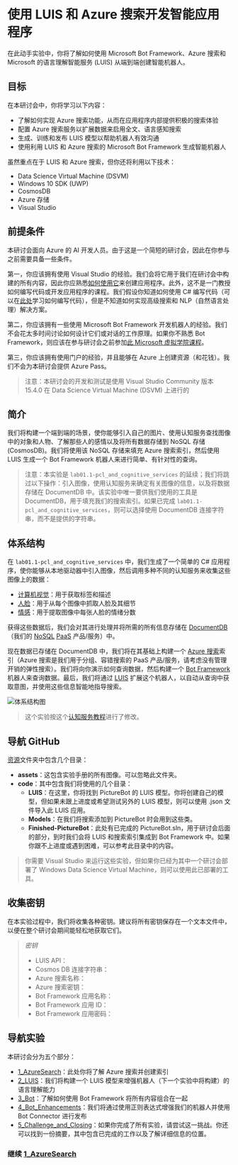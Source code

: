 ﻿# 使用 LUIS 和 Azure 搜索开发智能应用程序

在此动手实验中，你将了解如何使用 Microsoft Bot Framework、Azure 搜索和 Microsoft 的语言理解智能服务 (LUIS) 从端到端创建智能机器人。


## 目标
在本研讨会中，你将学习以下内容：
- 了解如何实现 Azure 搜索功能，从而在应用程序内部提供积极的搜索体验
- 配置 Azure 搜索服务以扩展数据来启用全文、语言感知搜索
- 生成、训练和发布 LUIS 模型以帮助机器人有效沟通
- 使用利用 LUIS 和 Azure 搜索的 Microsoft Bot Framework 生成智能机器人


虽然重点在于 LUIS 和 Azure 搜索，但你还将利用以下技术：

- Data Science Virtual Machine (DSVM)
- Windows 10 SDK (UWP)
- CosmosDB
- Azure 存储
- Visual Studio


## 前提条件

本研讨会面向 Azure 的 AI 开发人员。由于这是一个简短的研讨会，因此在你参与之前需要具备一些条件。

第一，你应该拥有使用 Visual Studio 的经验。我们会将它用于我们在研讨会中构建的所有内容，因此你应熟悉[如何使用它](https://docs.microsoft.com/zh-cn/visualstudio/ide/visual-studio-ide)来创建应用程序。此外，这不是一门教授如何编写代码或开发应用程序的课程。我们假设你知道如何使用 C# 编写代码（可以在[此处](https://mva.microsoft.com/zh-cn/training-courses/c-fundamentals-for-absolute-beginners-16169?l=Lvld4EQIC_2706218949)学习如何编写代码），但是不知道如何实现高级搜索和 NLP（自然语言处理）解决方案。

第二，你应该拥有一些使用 Microsoft Bot Framework 开发机器人的经验。我们不会花太多时间讨论如何设计它们或对话的工作原理。如果你不熟悉 Bot Framework，则应该在参与研讨会之前参加[此 Microsoft 虚拟学院课程](https://mva.microsoft.com/zh-cn/training-courses/creating-bots-in-the-microsoft-bot-framework-using-c-17590#!)。

第三，你应该拥有使用门户的经验，并且能够在 Azure 上创建资源（和花钱）。我们不会为本研讨会提供 Azure Pass。

>注意：本研讨会的开发和测试是使用 Visual Studio Community 版本 15.4.0 在 Data Science Virtual Machine (DSVM) 上进行的

## 简介

我们将构建一个端到端的场景，使你能够引入自己的图片、使用认知服务查找图像中的对象和人物、了解那些人的感情以及将所有数据存储到 NoSQL 存储 (CosmosDB)。我们将使用该 NoSQL 存储来填充 Azure 搜索索引，然后使用 LUIS 生成一个 Bot Framework 机器人来进行简单、有针对性的查询。

> 注意：本实验是 `lab01.1-pcl_and_cognitive_services` 的延续；我们将跳过以下操作：引入图像，使用认知服务来确定有关图像的信息，以及将数据存储在 DocumentDB 中。该实验中唯一要供我们使用的工具是 DocumentDB，用于填充我们的搜索索引。如果已完成 `lab01.1-pcl_and_cognitive_services`，则可以选择使用 DocumentDB 连接字符串，而不是提供的字符串。

## 体系结构

在 `lab01.1-pcl_and_cognitive_services` 中，我们生成了一个简单的 C# 应用程序，使你能够从本地驱动器中引入图像，然后调用多种不同的认知服务来收集这些图像上的数据：

- [计算机视觉](https://www.microsoft.com/cognitive-services/zh-cn/computer-vision-api)：用于获取标签和描述
- [人脸](https://www.microsoft.com/cognitive-services/zh-cn/face-api)：用于从每个图像中抓取人脸及其细节
- [情感](https://www.microsoft.com/cognitive-services/zh-cn/emotion-api)：用于提取图像中每张人脸的情绪分数

获得这些数据后，我们会对其进行处理并将所需的所有信息存储在 [DocumentDB](https://azure.microsoft.com/zh-cn/services/documentdb/)（我们的 [NoSQL](https://en.wikipedia.org/wiki/NoSQL) [PaaS](https://azure.microsoft.com/zh-cn/overview/what-is-paas/) 产品/服务）中。

现在数据已存储在 DocumentDB 中，我们将在其基础上构建一个 [Azure 搜索](https://azure.microsoft.com/zh-cn/services/search/)索引（Azure 搜索是我们用于分组、容错搜索的 PaaS 产品/服务，请考虑没有管理开销的弹性搜索）。我们将向你演示如何查询数据，然后构建一个 [Bot Framework](https://dev.botframework.com/) 机器人来查询数据。最后，我们将通过 [LUIS](https://www.microsoft.com/cognitive-services/zh-cn/language-understanding-intelligent-service-luis) 扩展这个机器人，以自动从查询中获取意图，并使用这些信息智能地指导搜索。

![体系结构图](./resources/assets/AI_Immersion_Arch.png)

> 这个实验按这个[认知服务教程](https://github.com/noodlefrenzy/CognitiveServicesTutorial)进行了修改。

## 导航 GitHub ##

[资源](./resources)文件夹中包含几个目录：

- **assets**：这包含实验手册的所有图像。可以忽略此文件夹。
- **code**：其中包含我们将使用的几个目录：
	- **LUIS**：在这里，你将找到 PictureBot 的 LUIS 模型。你将创建自己的模型，但如果未跟上进度或希望测试另外的 LUIS 模型，则可以使用 .json 文件导入此 LUIS 应用。
	- **Models**：在我们将搜索添加到 PictureBot 时会用到这些类。
	- **Finished-PictureBot**：此处有已完成的 PictureBot.sln，用于研讨会后面的部分，到时我们会将 LUIS 和搜索索引集成到 Bot Framework 中。如果你跟不上进度或遇到困难，可以参考此目录中的内容。

> 你需要 Visual Studio 来运行这些实验，但如果你已经为其中一个研讨会部署了 Windows Data Science Virtual Machine，则可以使用此已部署的工具。

## 收集密钥

在本实验过程中，我们将收集各种密钥。建议将所有密钥保存在一个文本文件中，以便在整个研讨会期间能轻松地获取它们。

>_密钥_
>- LUIS API：
>- Cosmos DB 连接字符串：
>- Azure 搜索名称：
>- Azure 搜索密钥：
>- Bot Framework 应用名称：
>- Bot Framework 应用 ID：
>- Bot Framework 应用密码：


## 导航实验

本研讨会分为五个部分：
- [1_AzureSearch](./1_AzureSearch.md)：此处你将了解 Azure 搜索并创建索引
- [2_LUIS](./2_LUIS.md)：我们将构建一个 LUIS 模型来增强机器人（下一个实验中将构建）的语言理解能力
- [3_Bot](./3_Bot.md)：了解如何使用 Bot Framework 将所有内容组合在一起
- [4_Bot_Enhancements](./4_Bot_Enhancements.md)：我们将通过使用正则表达式增强我们的机器人并使用 Bot Connector 进行发布
- [5_Challenge_and_Closing](./4_Challenge_and_Closing.md)：如果你完成了所有实验，请尝试这一挑战。你还可以找到一份摘要，其中包含已完成的工作以及了解详细信息的位置。



### 继续 [1_AzureSearch](./1_AzureSearch.md)


